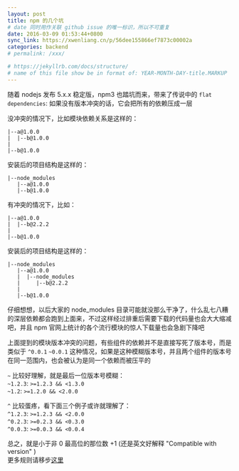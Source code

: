 ```yaml
---
layout: post
title: npm 的几个坑
# date 同时用作关联 github issue 的唯一标识，所以不可重复
date: 2016-03-09 01:53:44+0800
sync_link: https://xwenliang.cn/p/56dee155866ef7873c00002a
categories: backend
# permalink: /xxx/

# https://jekyllrb.com/docs/structure/
# name of this file show be in format of: YEAR-MONTH-DAY-title.MARKUP
---
```



随着 nodejs 发布 5.x.x 稳定版，npm3 也踏坑而来，带来了传说中的 `flat dependencies`: 如果没有版本冲突的话，它会把所有的依赖压成一层  

没冲突的情况下，比如模块依赖关系是这样的：  

```
|--a@1.0.0
|  |--b@1.0.0  
|
|--b@1.0.0  
```

安装后的项目结构是这样的：  

```
|--node_modules  
   |--a@1.0.0  
   |--b@1.0.0  
```

有冲突的情况下，比如：  

```
|--a@1.0.0  
|  |--b@2.2.2  
|
|--b@1.0.0  
```

安装后的项目结构是这样的：  

```
|--node_modules  
   |--a@1.0.0  
   |  |--node_modules  
   |     |--b@2.2.2  
   |
   |--b@1.0.0  
```

仔细想想，以后大家的 node_modules 目录可能就没那么干净了，什么乱七八糟的深层依赖都会跑到上面来，不过这样经过排重后需要下载的代码量也会大大缩减吧，并且 npm 官网上统计的各个流行模块的惊人下载量也会急剧下降吧  

上面提到的模块版本冲突的问题，有些组件的依赖并不是直接写死了版本号，而是类似于 `^0.0.1` `~0.0.1` 这种情况，如果是这种模糊版本号，并且两个组件的版本号在同一范围内，也会被认为是同一个依赖而被压平的  

`~` 比较好理解，就是最后一位版本号模糊：  
`~1.2.3`: `>=1.2.3 && <1.3.0`  
`~1.2`: `>=1.2.0 && <2.0.0`  

`^` 比较蛋疼，看下面三个例子或许就理解了：  
`^1.2.3`: `>=1.2.3 && <2.0.0`  
`^0.2.3`: `>=0.2.3 && <0.3.0`  
`^0.0.3`: `>=0.0.3 && <0.0.4`  

总之，就是小于非 0 最高位的那位数 +1 (还是英文好解释 "Compatible with version" )  
更多规则请移步[这里](https://docs.npmjs.com/files/package.json)  

